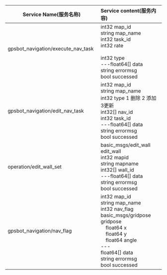 | Service Name(服务名称)       |Service content(服务内容)        |
| ------------- |:-------------|
| gpsbot_navigation/execute_nav_task      | int32 map_id </br>string map_name </br>int32 task_id</br>int32 rate </br></br>int32 type </br>---float64[] data </br>string errormsg</br>bool successed </br>|
| gpsbot_navigation/edit_nav_task     | int32 map_id</br>string map_name</br>int32 type  1 删除 2 添加 3更新</br>int32[] nav_id</br>int32 task_id</br>---float64[] data</br>string errormsg</br>bool successed      |
| operation/edit_wall_set | basic_msgs/edit_wall edit_wall</br>int32 mapid</br>string mapname</br>int32[] wall_id</br>---float64[] data</br>string errormsg</br>bool successed    |
| gpsbot_navigation/nav_flag | int32 map_id</br>string map_name</br>int32 nav_flag</br>basic_msgs/gridpose gridpose</br> &ensp;&ensp;float64 x</br> &ensp;&ensp;float64 y</br> &ensp;&ensp;float64 angle</br>---</br>float64[] data</br>string errormsg</br>bool successed |
